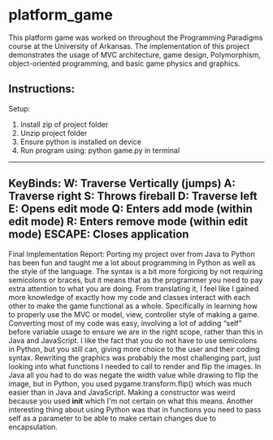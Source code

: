 # platform_game
This platform game was worked on throughout the Programming Paradigms course at the University of Arkansas. The implementation of this project demonstrates the usage of MVC architecture, game design, Polymorphism, object-oriented programming, and basic game physics and graphics.


Instructions:
------------------
Setup:
1) Install zip of project folder
2) Unzip project folder
3) Ensure python is installed on device
4) Run program using: python game.py in terminal
------------------
KeyBinds:
W: Traverse Vertically (jumps)
A: Traverse right
S: Throws fireball
D: Traverse left
E: Opens edit mode
Q: Enters add mode (within edit mode)
R: Enters remove mode (within edit mode)
ESCAPE: Closes application
------------------

Final Implementation Report:
Porting my project over from Java to Python has been fun and taught me a lot about programming in Python as well as the style of the language. The syntax is a bit more forgicing by not requiring semicolons or braces, but it means that as the programmer you need to pay extra attention to what you are doing. From translating it, I feel like I gained more knowledge of exactly how my code and classes interact with each other to make the game functional as a whole. Specifically in learning how to properly use the MVC or model, view, controller style of making a game. Converting most of my code was easy, involving a lot of adding “self” before variable usage to ensure we are in the right scope, rather than this in Java and JavaScript. I like the fact that you do not have to use semicolons in Python, but you still can, giving more choice to the user and their coding syntax. Rewriting the graphics was probably the most challenging part, just looking into what functions I needed to call to render and flip the images. In Java all you had to do was negate the width value while drawing to flip the image, but in Python, you used pygame.transform.flip() which was much easier than in Java and JavaScript. Making a constructor was weird because you used __init__ which I'm not certain on what this means. Another interesting thing about using Python was that in functions you need to pass self as a parameter to be able to make certain changes due to encapsulation.
